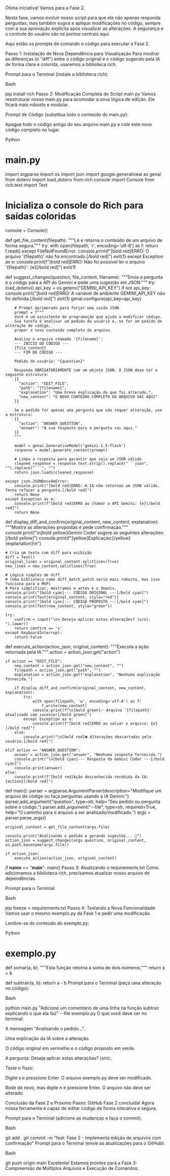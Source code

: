 Ótima iniciativa! Vamos para a Fase 2.

Nesta fase, vamos evoluir nosso script para que ele não apenas responda perguntas, mas também sugira e aplique modificações no código, sempre com a sua aprovação explícita após visualizar as alterações. A segurança e o controle do usuário são os pontos centrais aqui.

Aqui estão os prompts de comando e código para executar a Fase 2.

Passo 1: Instalação de Nova Dependência para Visualização
Para mostrar as diferenças (o "diff") entre o código original e o código sugerido pela IA de forma clara e colorida, usaremos a biblioteca rich.

Prompt para o Terminal (instale a biblioteca rich):

Bash

pip install rich
Passo 2: Modificação Completa do Script main.py
Vamos reestruturar nosso main.py para acomodar a nova lógica de edição. Ele ficará mais robusto e modular.

Prompt de Código (substitua todo o conteúdo do main.py):

Apague todo o código antigo do seu arquivo main.py e cole este novo código completo no lugar.

Python

# main.py
import argparse
import os
import json
import google.generativeai as genai
from dotenv import load_dotenv
from rich.console import Console
from rich.text import Text

# Inicializa o console do Rich para saídas coloridas
console = Console()

def get_file_content(filepath):
    """Lê e retorna o conteúdo de um arquivo de forma segura."""
    try:
        with open(filepath, 'r', encoding='utf-8') as f:
            return f.read()
    except FileNotFoundError:
        console.print(f"[bold red]ERRO: O arquivo '{filepath}' não foi encontrado.[/bold red]")
        exit(1)
    except Exception as e:
        console.print(f"[bold red]ERRO: Não foi possível ler o arquivo '{filepath}': {e}[/bold red]")
        exit(1)

def suggest_changes(question, file_content, filename):
    """Envia a pergunta e o código para a API do Gemini e pede uma sugestão em JSON."""
    try:
        load_dotenv()
        api_key = os.getenv("GEMINI_API_KEY")
        if not api_key:
            console.print("[bold red]ERRO: A variável de ambiente GEMINI_API_KEY não foi definida.[/bold red]")
            exit(1)
        genai.configure(api_key=api_key)

        # Prompt aprimorado para forçar uma saída JSON
        prompt = f"""
        Você é um assistente de programação que ajuda a modificar código.
        Sua tarefa é analisar um pedido do usuário e, se for um pedido de alteração de código, 
        propor o novo conteúdo completo do arquivo.

        Analise o arquivo chamado '{filename}':
        --- INÍCIO DO CÓDIGO ---
        {file_content}
        --- FIM DO CÓDIGO ---

        Pedido do usuário: "{question}"

        Responda OBRIGATORIAMENTE com um objeto JSON. O JSON deve ter a seguinte estrutura:
        {{
          "action": "EDIT_FILE",
          "path": "{filename}",
          "explanation": "Uma breve explicação do que foi alterado.",
          "new_content": "O NOVO CONTEÚDO COMPLETO DO ARQUIVO VAI AQUI"
        }}

        Se o pedido for apenas uma pergunta que não requer alteração, use a estrutura:
        {{
          "action": "ANSWER_QUESTION",
          "answer": "A sua resposta para a pergunta vai aqui."
        }}
        """

        model = genai.GenerativeModel('gemini-1.5-flash')
        response = model.generate_content(prompt)

        # Limpa a resposta para garantir que seja um JSON válido
        cleaned_response = response.text.strip().replace("```json", "").replace("```", "")
        return json.loads(cleaned_response)

    except json.JSONDecodeError:
        console.print("[bold red]ERRO: A IA não retornou um JSON válido. Tente refazer a pergunta.[/bold red]")
        return None
    except Exception as e:
        console.print(f"[bold red]ERRO ao chamar a API Gemini: {e}[/bold red]")
        return None

def display_diff_and_confirm(original_content, new_content, explanation):
    """Mostra as alterações propostas e pede confirmação."""
    console.print("\n[bold yellow]Gemini Coder sugere as seguintes alterações:[/bold yellow]")
    console.print(f"[yellow]Explicação:[/yellow] {explanation}\n")

    # Cria um texto com diff para exibição
    diff = Text()
    original_lines = original_content.splitlines(True)
    new_lines = new_content.splitlines(True)

    # Lógica simples de diff
    # (Uma biblioteca como diff_match_patch seria mais robusta, mas isso funciona para o MVP)
    # Para simplificar, mostramos o antes e o depois.
    console.print("[bold cyan]--- CÓDIGO ORIGINAL ---[/bold cyan]")
    console.print(Text(original_content, style="red"))
    console.print("[bold cyan]--- CÓDIGO PROPOSTO ---[/bold cyan]")
    console.print(Text(new_content, style="green"))

    try:
        confirm = input("\n> Deseja aplicar estas alterações? (s/n): ").lower()
        return confirm == 's'
    except KeyboardInterrupt:
        return False

def execute_action(action_json, original_content):
    """Executa a ação retornada pela IA."""
    action = action_json.get("action")

    if action == "EDIT_FILE":
        new_content = action_json.get("new_content", "")
        filepath = action_json.get("path", "")
        explanation = action_json.get("explanation", "Nenhuma explicação fornecida.")

        if display_diff_and_confirm(original_content, new_content, explanation):
            try:
                with open(filepath, 'w', encoding='utf-8') as f:
                    f.write(new_content)
                console.print(f"\n[bold green]✅ Arquivo '{filepath}' atualizado com sucesso![/bold green]")
            except Exception as e:
                console.print(f"[bold red]ERRO ao salvar o arquivo: {e}[/bold red]")
        else:
            console.print("\n[bold red]❌ Alterações descartadas pelo usuário.[/bold red]")

    elif action == "ANSWER_QUESTION":
        answer = action_json.get("answer", "Nenhuma resposta fornecida.")
        console.print("\n[bold cyan]--- Resposta do Gemini Coder ---[/bold cyan]")
        console.print(answer)
    else:
        console.print(f"[bold red]Ação desconhecida recebida da IA: {action}[/bold red]")

def main():
    parser = argparse.ArgumentParser(description="Modifique um arquivo de código ou faça perguntas usando a IA Gemini.")
    parser.add_argument("question", type=str, help="Seu pedido ou pergunta sobre o código.")
    parser.add_argument("--file", type=str, required=True, help="O caminho para o arquivo a ser analisado/modificado.")
    args = parser.parse_args()

    original_content = get_file_content(args.file)

    console.print("Analisando o pedido e gerando sugestão... 🤖")
    action_json = suggest_changes(args.question, original_content, os.path.basename(args.file))

    if action_json:
        execute_action(action_json, original_content)

if __name__ == "__main__":
    main()
Passo 3: Atualizando o requirements.txt
Como adicionamos a biblioteca rich, precisamos atualizar nosso arquivo de dependências.

Prompt para o Terminal:

Bash

pip freeze > requirements.txt
Passo 4: Testando a Nova Funcionalidade
Vamos usar o mesmo exemplo.py da Fase 1 e pedir uma modificação.

Lembre-se do conteúdo do exemplo.py:

Python

# exemplo.py
def somar(a, b):
  """Esta função retorna a soma de dois números."""
  return a + b

def subtrair(a, b):
  return a - b
Prompt para o Terminal (peça uma alteração no código):

Bash

python main.py "Adicione um comentário de uma linha na função subtrair explicando o que ela faz" --file exemplo.py
O que você deve ver no terminal:

A mensagem "Analisando o pedido...".

Uma explicação da IA sobre a alteração.

O código original em vermelho e o código proposto em verde.

A pergunta: Deseja aplicar estas alterações? (s/n):.

Teste o fluxo:

Digite s e pressione Enter. O arquivo exemplo.py deve ser modificado.

Rode de novo, mas digite n e pressione Enter. O arquivo não deve ser alterado.

Conclusão da Fase 2 e Próximo Passo: GitHub
Fase 2 concluída! Agora nossa ferramenta é capaz de editar código de forma interativa e segura.

Prompt para o Terminal (adicione as mudanças e faça o commit):

Bash

git add .
git commit -m "feat: Fase 2 - Implementa edição de arquivos com confirmação"
Prompt para o Terminal (envie as atualizações para o GitHub):

Bash

git push origin main
Excelente! Estamos prontos para a Fase 3: Compreensão de Múltiplos Arquivos e Execução de Comandos.